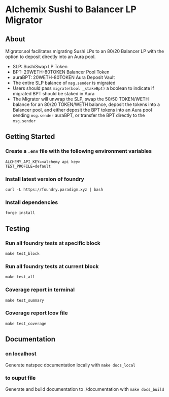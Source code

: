 # Alchemix Sushi to Balancer LP Migrator

## About

Migrator.sol facilitates migrating Sushi LPs to an 80/20 Balancer LP with the option to deposit directly into an Aura pool.

-   SLP: SushiSwap LP Token
-   BPT: 20WETH-80TOKEN Balancer Pool Token
-   auraBPT: 20WETH-80TOKEN Aura Deposit Vault
-   The entire SLP balance of `msg.sender` is migrated
-   Users should pass `migrate(bool _stakeBpt)` a boolean to indicate if migrated BPT should be staked in Aura
-   The Migrator will unwrap the SLP, swap the 50/50 TOKEN/WETH balance for an 80/20 TOKEN/WETH balance, deposit the tokens into a Balancer pool, and either deposit the BPT tokens into an Aura pool sending `msg.sender` auraBPT, or transfer the BPT directly to the `msg.sender`

## Getting Started

### Create a `.env` file with the following environment variables

```
ALCHEMY_API_KEY=<alchemy api key>
TEST_PROFILE=default
```

### Install latest version of foundry

`curl -L https://foundry.paradigm.xyz | bash`

### Install dependencies

`forge install`

## Testing

### Run all foundry tests at specific block

`make test_block`

### Run all foundry tests at current block

`make test_all`

### Coverage report in terminal

`make test_summary`

### Coverage report lcov file

`make test_coverage`

## Documentation

### on localhost

Generate natspec documentation locally with `make docs_local`

### to ouput file

Generate and build documentation to ./documentation with `make docs_build`
